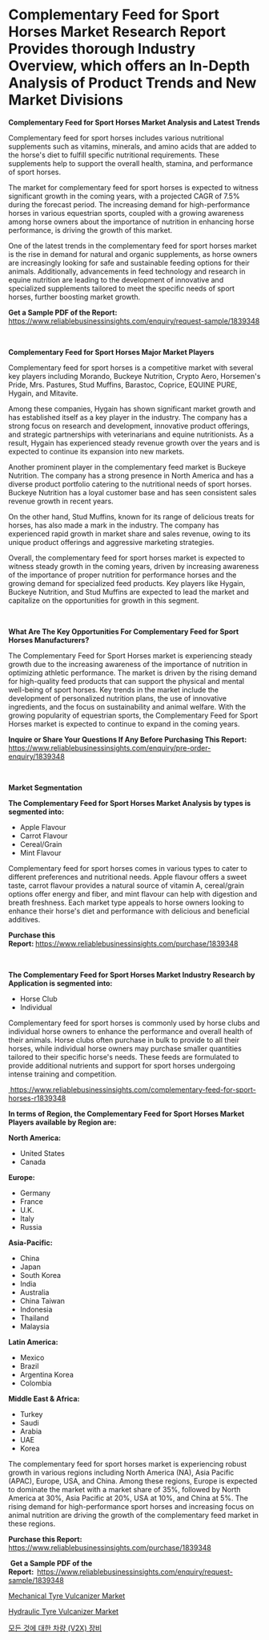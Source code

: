 <p><h1>Complementary Feed for Sport Horses Market Research Report Provides thorough Industry Overview, which offers an In-Depth Analysis of Product Trends and New Market Divisions</h1></p><p><strong>Complementary Feed for Sport Horses Market Analysis and Latest Trends</strong></p>
<p><p>Complementary feed for sport horses includes various nutritional supplements such as vitamins, minerals, and amino acids that are added to the horse's diet to fulfill specific nutritional requirements. These supplements help to support the overall health, stamina, and performance of sport horses.</p><p>The market for complementary feed for sport horses is expected to witness significant growth in the coming years, with a projected CAGR of 7.5% during the forecast period. The increasing demand for high-performance horses in various equestrian sports, coupled with a growing awareness among horse owners about the importance of nutrition in enhancing horse performance, is driving the growth of this market.</p><p>One of the latest trends in the complementary feed for sport horses market is the rise in demand for natural and organic supplements, as horse owners are increasingly looking for safe and sustainable feeding options for their animals. Additionally, advancements in feed technology and research in equine nutrition are leading to the development of innovative and specialized supplements tailored to meet the specific needs of sport horses, further boosting market growth.</p></p>
<p><strong>Get a Sample PDF of the Report:&nbsp;</strong> <a href="https://www.reliablebusinessinsights.com/enquiry/request-sample/1839348">https://www.reliablebusinessinsights.com/enquiry/request-sample/1839348</a></p>
<p>&nbsp;</p>
<p><strong>Complementary Feed for Sport Horses Major Market Players</strong></p>
<p><p>Complementary feed for sport horses is a competitive market with several key players including Morando, Buckeye Nutrition, Crypto Aero, Horsemen's Pride, Mrs. Pastures, Stud Muffins, Barastoc, Coprice, EQUINE PURE, Hygain, and Mitavite. </p><p>Among these companies, Hygain has shown significant market growth and has established itself as a key player in the industry. The company has a strong focus on research and development, innovative product offerings, and strategic partnerships with veterinarians and equine nutritionists. As a result, Hygain has experienced steady revenue growth over the years and is expected to continue its expansion into new markets.</p><p>Another prominent player in the complementary feed market is Buckeye Nutrition. The company has a strong presence in North America and has a diverse product portfolio catering to the nutritional needs of sport horses. Buckeye Nutrition has a loyal customer base and has seen consistent sales revenue growth in recent years.</p><p>On the other hand, Stud Muffins, known for its range of delicious treats for horses, has also made a mark in the industry. The company has experienced rapid growth in market share and sales revenue, owing to its unique product offerings and aggressive marketing strategies.</p><p>Overall, the complementary feed for sport horses market is expected to witness steady growth in the coming years, driven by increasing awareness of the importance of proper nutrition for performance horses and the growing demand for specialized feed products. Key players like Hygain, Buckeye Nutrition, and Stud Muffins are expected to lead the market and capitalize on the opportunities for growth in this segment.</p></p>
<p>&nbsp;</p>
<p><strong>What Are The Key Opportunities For Complementary Feed for Sport Horses Manufacturers?</strong></p>
<p><p>The Complementary Feed for Sport Horses market is experiencing steady growth due to the increasing awareness of the importance of nutrition in optimizing athletic performance. The market is driven by the rising demand for high-quality feed products that can support the physical and mental well-being of sport horses. Key trends in the market include the development of personalized nutrition plans, the use of innovative ingredients, and the focus on sustainability and animal welfare. With the growing popularity of equestrian sports, the Complementary Feed for Sport Horses market is expected to continue to expand in the coming years.</p></p>
<p><strong>Inquire or Share Your Questions If Any Before Purchasing This Report:</strong> <a href="https://www.reliablebusinessinsights.com/enquiry/pre-order-enquiry/1839348">https://www.reliablebusinessinsights.com/enquiry/pre-order-enquiry/1839348</a></p>
<p>&nbsp;</p>
<p><strong>Market Segmentation</strong></p>
<p><strong>The Complementary Feed for Sport Horses Market Analysis by types is segmented into:</strong></p>
<p><ul><li>Apple Flavour</li><li>Carrot Flavour</li><li>Cereal/Grain</li><li>Mint Flavour</li></ul></p>
<p><p>Complementary feed for sport horses comes in various types to cater to different preferences and nutritional needs. Apple flavour offers a sweet taste, carrot flavour provides a natural source of vitamin A, cereal/grain options offer energy and fiber, and mint flavour can help with digestion and breath freshness. Each market type appeals to horse owners looking to enhance their horse's diet and performance with delicious and beneficial additives.</p></p>
<p><strong>Purchase this Report:&nbsp;</strong><a href="https://www.reliablebusinessinsights.com/purchase/1839348">https://www.reliablebusinessinsights.com/purchase/1839348</a></p>
<p>&nbsp;</p>
<p><strong>The Complementary Feed for Sport Horses Market Industry Research by Application is segmented into:</strong></p>
<p><ul><li>Horse Club</li><li>Individual</li></ul></p>
<p><p>Complementary feed for sport horses is commonly used by horse clubs and individual horse owners to enhance the performance and overall health of their animals. Horse clubs often purchase in bulk to provide to all their horses, while individual horse owners may purchase smaller quantities tailored to their specific horse's needs. These feeds are formulated to provide additional nutrients and support for sport horses undergoing intense training and competition.</p></p>
<p><a href="https://www.reliablebusinessinsights.com/complementary-feed-for-sport-horses-r1839348">&nbsp;https://www.reliablebusinessinsights.com/complementary-feed-for-sport-horses-r1839348</a></p>
<p><strong>In terms of Region, the Complementary Feed for Sport Horses Market Players available by Region are:</strong></p>
<p>
    <p> <strong> North America: </strong>
        <ul>
            <li>United States</li>
            <li>Canada</li>
        </ul>
        </p> 
    <p> <strong> Europe: </strong>
        <ul>
            <li>Germany</li>
            <li>France</li>
            <li>U.K.</li>
            <li>Italy</li>
            <li>Russia</li>
        </ul>
        </p> 
    <p> <strong> Asia-Pacific: </strong>
        <ul>
            <li>China</li>
            <li>Japan</li>
            <li>South Korea</li>
            <li>India</li>
            <li>Australia</li>
            <li>China Taiwan</li>
            <li>Indonesia</li>
            <li>Thailand</li>
            <li>Malaysia</li>
        </ul>
        </p> 
    <p> <strong> Latin America: </strong>
        <ul>
            <li>Mexico</li>
            <li>Brazil</li>
            <li>Argentina Korea</li>
            <li>Colombia</li>
        </ul>
        </p> 
    <p> <strong> Middle East & Africa: </strong>
        <ul>
            <li>Turkey</li>
            <li>Saudi</li>
            <li>Arabia</li>
            <li>UAE</li>
            <li>Korea</li>
        </ul>
    </p>
    </p>
<p><p>The complementary feed for sport horses market is experiencing robust growth in various regions including North America (NA), Asia Pacific (APAC), Europe, USA, and China. Among these regions, Europe is expected to dominate the market with a market share of 35%, followed by North America at 30%, Asia Pacific at 20%, USA at 10%, and China at 5%. The rising demand for high-performance sport horses and increasing focus on animal nutrition are driving the growth of the complementary feed market in these regions.</p></p>
<p><strong>Purchase this Report: </strong><a href="https://www.reliablebusinessinsights.com/purchase/1839348">https://www.reliablebusinessinsights.com/purchase/1839348</a></p>
<p>&nbsp;<strong>Get a Sample PDF of the Report:&nbsp;&nbsp;</strong><a href="https://www.reliablebusinessinsights.com/enquiry/request-sample/1839348">https://www.reliablebusinessinsights.com/enquiry/request-sample/1839348</a></p>
<p><strong></strong></p>
<p><p><a href="https://view.publitas.com/reportprime-1/insights-into-the-mechanical-tyre-vulcanizer-market-size-which-is-expanding-with-a-10-9-cagr-from-2024-2031/">Mechanical Tyre Vulcanizer Market</a></p><p><a href="https://view.publitas.com/reportprime-1/strategic-insights-into-global-hydraulic-tyre-vulcanizer-market-trends-2024-2031-covered-in-137-pages/">Hydraulic Tyre Vulcanizer Market</a></p><p><a href="https://medium.com/@sybleferry/%EC%9E%90%EB%8F%99%EC%B0%A8-%EB%AA%A8%EB%93%A0-%EA%B2%83-v2x-%EC%9E%A5%EB%B9%84-%EC%8B%9C%EC%9E%A5-2024%EB%85%84%EB%B6%80%ED%84%B0-2031%EB%85%84%EA%B9%8C%EC%A7%80%EC%9D%98-%EC%82%B0%EC%97%85-%EB%8F%99%ED%96%A5-%EB%B0%8F-%EC%98%88%EC%B8%A1-b38dbb3fa1cf">모든 것에 대한 차량 (V2X) 장비</a></p></p>